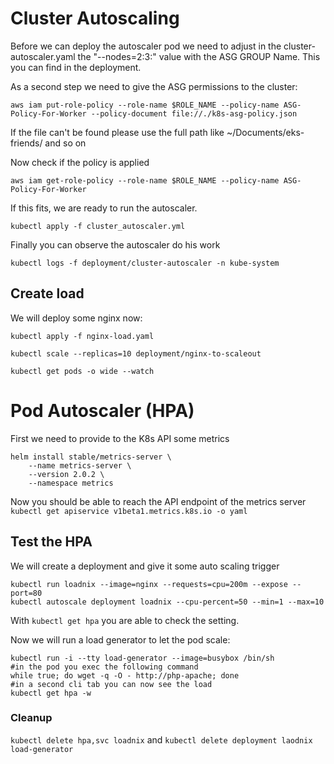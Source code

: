 # Cluster Autoscaling

Before we can deploy the autoscaler pod we need to adjust in the cluster-autoscaler.yaml the "--nodes=2:3:<ASG-GROUP>" value with the ASG GROUP Name. This you can find in the deployment.

As a second step we need to give the ASG permissions to the cluster:
```
aws iam put-role-policy --role-name $ROLE_NAME --policy-name ASG-Policy-For-Worker --policy-document file://./k8s-asg-policy.json
```
If the file can't be found please use the full path like ~/Documents/eks-friends/ and so on

Now check if the policy is applied
```
aws iam get-role-policy --role-name $ROLE_NAME --policy-name ASG-Policy-For-Worker
```

If this fits, we are ready to run the autoscaler.
```
kubectl apply -f cluster_autoscaler.yml
```

Finally you can observe the autoscaler do his work
```
kubectl logs -f deployment/cluster-autoscaler -n kube-system
```

## Create load
We will deploy some nginx now:
```
kubectl apply -f nginx-load.yaml

kubectl scale --replicas=10 deployment/nginx-to-scaleout

kubectl get pods -o wide --watch
```

# Pod Autoscaler (HPA)
First we need to provide to the K8s API some metrics
```
helm install stable/metrics-server \
    --name metrics-server \
    --version 2.0.2 \
    --namespace metrics
```

Now you should be able to reach the API endpoint of the metrics server `kubectl get apiservice v1beta1.metrics.k8s.io -o yaml`

## Test the HPA
We will create a deployment and give it some auto scaling trigger
```
kubectl run loadnix --image=nginx --requests=cpu=200m --expose --port=80
kubectl autoscale deployment loadnix --cpu-percent=50 --min=1 --max=10
```

With `kubectl get hpa` you are able to check the setting.

Now we will run a load generator to let the pod scale:
```
kubectl run -i --tty load-generator --image=busybox /bin/sh
#in the pod you exec the following command
while true; do wget -q -O - http://php-apache; done
#in a second cli tab you can now see the load
kubectl get hpa -w
```

### Cleanup
`kubectl delete hpa,svc loadnix`
and `kubectl delete deployment laodnix load-generator`